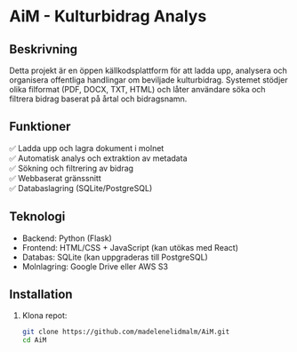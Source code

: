 # AiM - Kulturbidrag Analys

## Beskrivning
Detta projekt är en öppen källkodsplattform för att ladda upp, analysera och organisera offentliga handlingar om beviljade kulturbidrag. Systemet stödjer olika filformat (PDF, DOCX, TXT, HTML) och låter användare söka och filtrera bidrag baserat på årtal och bidragsnamn.

## Funktioner
✅ Ladda upp och lagra dokument i molnet  
✅ Automatisk analys och extraktion av metadata  
✅ Sökning och filtrering av bidrag  
✅ Webbaserat gränssnitt  
✅ Databaslagring (SQLite/PostgreSQL)  

## Teknologi
- Backend: Python (Flask)  
- Frontend: HTML/CSS + JavaScript (kan utökas med React)  
- Databas: SQLite (kan uppgraderas till PostgreSQL)  
- Molnlagring: Google Drive eller AWS S3  

## Installation
1. Klona repot:
   ```sh
   git clone https://github.com/madelenelidmalm/AiM.git
   cd AiM
